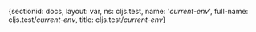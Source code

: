 {sectionid: docs, layout: var, ns: cljs.test, name: '*current-env*', full-name: cljs.test/*current-env*,
  title: cljs.test/*current-env*}
